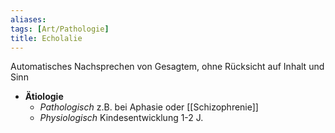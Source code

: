 ```yaml
---
aliases: 
tags: [Art/Pathologie]
title: Echolalie
---
```

Automatisches Nachsprechen von Gesagtem, ohne Rücksicht auf Inhalt und Sinn
- **Ätiologie**
	- *Pathologisch* z.B. bei Aphasie oder [[Schizophrenie]]
	- *Physiologisch* Kindesentwicklung 1-2 J.